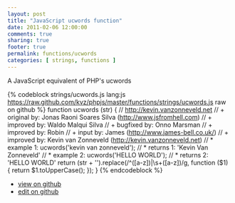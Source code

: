 ```yaml
---
layout: post
title: "JavaScript ucwords function"
date: 2011-02-06 12:00:00
comments: true
sharing: true
footer: true
permalink: functions/ucwords
categories: [ strings, functions ]
---
```

A JavaScript equivalent of PHP's ucwords
<!-- more -->
{% codeblock strings/ucwords.js lang:js https://raw.github.com/kvz/phpjs/master/functions/strings/ucwords.js raw on github %}
function ucwords (str) {
    // http://kevin.vanzonneveld.net
    // +   original by: Jonas Raoni Soares Silva (http://www.jsfromhell.com)
    // +   improved by: Waldo Malqui Silva
    // +   bugfixed by: Onno Marsman
    // +   improved by: Robin
    // +      input by: James (http://www.james-bell.co.uk/)
    // +   improved by: Kevin van Zonneveld (http://kevin.vanzonneveld.net)
    // *     example 1: ucwords('kevin van  zonneveld');
    // *     returns 1: 'Kevin Van  Zonneveld'
    // *     example 2: ucwords('HELLO WORLD');
    // *     returns 2: 'HELLO WORLD'
    return (str + '').replace(/^([a-z])|\s+([a-z])/g, function ($1) {
        return $1.toUpperCase();
    });
}
{% endcodeblock %}
<ul>
 <li><a href="https://github.com/kvz/phpjs/blob/master/functions/strings/ucwords.js">view on github</a></li>
 <li><a href="https://github.com/kvz/phpjs/edit/master/functions/strings/ucwords.js">edit on github</a></li>
</ul>
